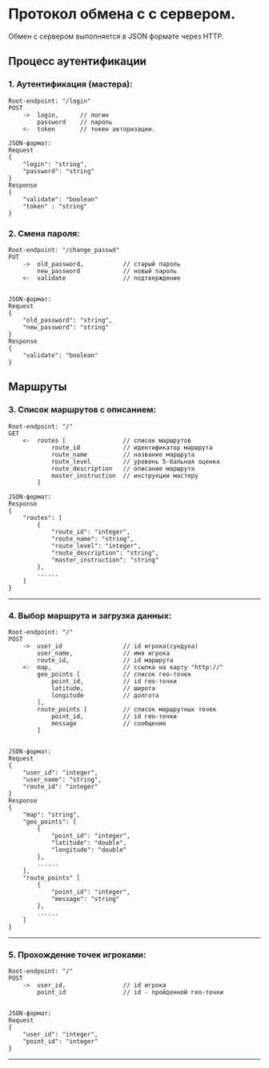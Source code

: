 # Протокол обмена с с сервером.

Обмен с сервером выполняется в JSON  формате через HTTP.

## Процесс аутентификации

### 1. Аутентификация (мастера):

	Root-endpoint: "/login"
	POST
		->  login,	    // логин
		    password	// пароль 
		<-  token       // токен авторизации.

	JSON-формат:
	Request
	{
		"login": "string",
		"password": "string"
	}
	Response
	{
		"validate": "boolean"
		"token" : "string"
	}


### 2. Смена пароля:
	Root-endpoint: "/change_passwd"
	PUT
		-> 	old_password,			// старый пароль
			new_password			// новый пароль 
		<-	validate				// подтверждение

		
	JSON-формат:
	Request
	{
		"old_password": "string",
		"new_password": "string"
	}
	Response
	{
		"validate": "boolean"
	}

## Маршруты
### 3. Список маршрутов с описанием:
	Root-endpoint: "/"
	GET
		<- 	routes [				// список маршрутов 
				route_id 			// идентификатор маршрута
				route_name 			// название маршрута
				route_level 		// уровень 5-бальная оценка
				route_description 	// описание маршрута
				master_instruction	// инструкции мастеру
			]
			
	JSON-формат:
	Response
	{
		"routes": [
			{
				"route_id": "integer",
				"route_name": "string",
				"route_level": "integer",
				"route_description": "string",
				"master_instruction": "string"
			},
			......
		]
	}

-------------------------------------------------

### 4. Выбор маршрута и загрузка данных:

	Root-endpoint: "/"
	POST
		->	user_id					// id игрока(сундука)
			user_name,				// имя игрока
			route_id,				// id маршрута
		<-	map,					// ссылка на карту "http://"
			geo_points [			// список гео-точек
				point_id,			// id гео-точки
				latitude,			// широта
				longitude			// долгота
			],
			route_points [			// список маршрутных точек
				point_id,			// id гео-точки
				message				// сообщение
			]

		
	JSON-формат:
	Request
	{
		"user_id": "integer",
		"user_name": "string",
		"route_id": "integer"
	}
	Response
	{
		"map": "string",
		"geo_points": [
			{
				"point_id": "integer",
				"latitude": "double",
				"longitude": "double"
			},
			......
		],
		"route_points" [
			{
				"point_id": "integer",
				"message": "string"
			},
			......
		]
	}

-------------------------------------------------

### 5. Прохождение точек игроками:

	Root-endpoint: "/"
	POST
		->	user_id,				// id игрока
			point_id				// id - пройденной гео-точки

		
	JSON-формат:
	Request
	{
		"user_id": "integer",
		"point_id": "integer"
	}

-------------------------------------------------
